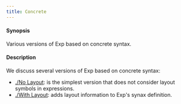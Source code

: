 ```yaml
---
title: Concrete
---
```


#### Synopsis

Various versions of Exp based on concrete syntax.

#### Description

We discuss several versions of Exp based on concrete syntax:

*  [./No Layout](../../../../Recipes/Languages/Exp/Concrete/NoLayout/index.md): is the simplest version that does not consider layout symbols in expressions.
*  [./With Layout](../../../../Recipes/Languages/Exp/Concrete/WithLayout/index.md): adds layout information to Exp's synax definition.



